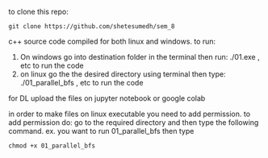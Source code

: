 to clone this repo:

```
git clone https://github.com/shetesumedh/sem_8

```

c++ source code compiled for both linux and windows. to run:

1. On windows go into destination folder in the terminal then run: ./01.exe , etc to run the code
2. on linux go the the desired directory using terminal then type: ./01_parallel_bfs , etc to run the code

for DL
upload the files on jupyter notebook or google colab

in order to make files on linux executable you need to add permission. to add permission do:
go to the required directory and then type the following command. 
ex. you want to run 01_parallel_bfs then type

```
chmod +x 01_parallel_bfs

```
